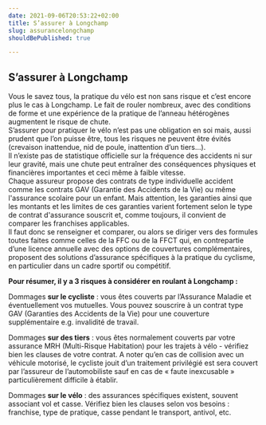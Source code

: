 ```yaml
---
date: 2021-09-06T20:53:22+02:00
title: S’assurer à Longchamp
slug: assurancelongchamp
shouldBePublished: true

---
```

## **S’assurer à Longchamp**

Vous le savez tous, la pratique du vélo est non sans risque et c’est encore plus le cas à Longchamp. Le fait de rouler nombreux, avec des conditions de forme et une expérience de la pratique de l’anneau hétérogènes augmentent le risque de chute.  
S’assurer pour pratiquer le vélo n’est pas une obligation en soi mais, aussi prudent que l’on puisse être, tous les risques ne peuvent être évités (crevaison inattendue, nid de poule, inattention d’un tiers…).  
Il n’existe pas de statistique officielle sur la fréquence des accidents ni sur leur gravité, mais une chute peut entraîner des conséquences physiques et financières importantes et ceci même à faible vitesse.  
Chaque assureur propose des contrats de type individuelle accident comme les contrats GAV (Garantie des Accidents de la Vie) ou même l'assurance scolaire pour un enfant. Mais attention, les garanties ainsi que les montants et les limites de ces garanties varient fortement selon le type de contrat d'assurance souscrit et, comme toujours, il convient de comparer les franchises applicables.  
Il faut donc se renseigner et comparer, ou alors se diriger vers des formules toutes faites comme celles de la FFC ou de la FFCT qui, en contrepartie d’une licence annuelle avec des options de couvertures complémentaires, proposent des solutions d’assurance spécifiques à la pratique du cyclisme, en particulier dans un cadre sportif ou compétitif.

**Pour résumer, il y a 3 risques à considérer en roulant à Longchamp :**

Dommages **sur le cycliste** : vous êtes couverts par l’Assurance Maladie et éventuellement vos mutuelles. Vous pouvez souscrire à un contrat type GAV (Garanties des Accidents de la Vie) pour une couverture supplémentaire e.g. invalidité de travail.

Dommages **sur des tiers** : vous êtes normalement couverts par votre assurance MRH (Multi-Risque Habitation) pour les trajets à vélo - vérifiez bien les clauses de votre contrat. A noter qu’en cas de collision avec un véhicule motorisé, le cycliste jouit d’un traitement privilégié est sera couvert par l’assureur de l’automobiliste sauf en cas de « faute inexcusable » particulièrement difficile à établir.

Dommages **sur le vélo** : des assurances spécifiques existent, souvent associant vol et casse. Vérifiez bien les clauses selon vos besoins : franchise, type de pratique, casse pendant le transport, antivol, etc.